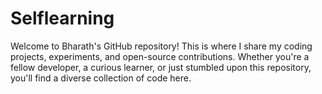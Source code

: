 # Selflearning
Welcome to Bharath's GitHub repository! This is where I share my coding projects, experiments, and open-source contributions. Whether you're a fellow developer, a curious learner, or just stumbled upon this repository, you'll find a diverse collection of code here.
